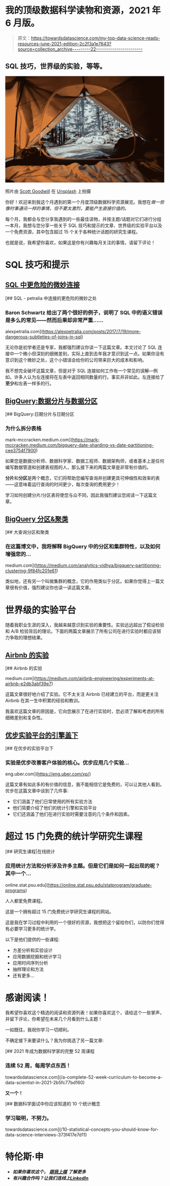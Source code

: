 # 我的顶级数据科学读物和资源，2021 年 6 月版。

> 原文：<https://towardsdatascience.com/my-top-data-science-reads-resources-june-2021-edition-2c2f3a1e7643?source=collection_archive---------22----------------------->

## SQL 技巧，世界级的实验，等等。

![](img/435c05a05010e5bd213efa338633a465.png)

照片由 [Scott Goodwill](https://unsplash.com/@scottagoodwill?utm_source=unsplash&utm_medium=referral&utm_content=creditCopyText) 在 [Unsplash](https://unsplash.com/s/photos/outdoors?utm_source=unsplash&utm_medium=referral&utm_content=creditCopyText) 上拍摄

你好！欢迎来到我这个月遇到的第一个月度顶级数据科学资源展览。我想在*做一些像时事通讯一样的事情，但不要太激烈，要能产生直接价值的。*

每个月，我都会与您分享我遇到的一些最佳读物，并按主题/话题对它们进行分组—本月，我想与您分享一些关于 SQL 技巧和提示的文章、世界级的实验平台以及一个免费资源，其中包含超过 15 个关于各种统计话题的研究生课程。

也就是说，我希望你喜欢，如果这是你有兴趣每月关注的事情，请留下评论！

# SQL 技巧和提示

## [SQL 中更危险的微妙连接](https://alexpetralia.com/posts/2017/7/19/more-dangerous-subtleties-of-joins-in-sql)

[](https://alexpetralia.com/posts/2017/7/19/more-dangerous-subtleties-of-joins-in-sql) [## SQL - petralia 中连接的更危险的微妙之处

### Baron Schwartz 给出了两个很好的例子，说明了 SQL 中的语义错误是多么的常见——然而后果却非常严重……

alexpetralia.com](https://alexpetralia.com/posts/2017/7/19/more-dangerous-subtleties-of-joins-in-sql) 

无论你是初学者还是专家，我都强烈建议你读一下这篇文章。本文讨论了 SQL 连接中一个微小但深刻的细微差别，实际上直到去年我才意识到这一点。如果你没有意识到这个微妙之处，这个小错误会给你的公司带来巨大的成本和影响。

我不想完全破坏这篇文章，但是对于 SQL 连接如何工作有一个常见的误解—例如，许多人认为左连接将在左表中返回相同数量的行。事实并非如此。左连接给了**至少**和左表一样多的行。

## [BigQuery:数据分片与数据分区](https://mark-mccracken.medium.com/bigquery-date-sharding-vs-date-partitioning-cee3754f7900)

[](https://mark-mccracken.medium.com/bigquery-date-sharding-vs-date-partitioning-cee3754f7900) [## BigQuery:日期分片与日期分区

### 为什么拆分表格

mark-mccracken.medium.com](https://mark-mccracken.medium.com/bigquery-date-sharding-vs-date-partitioning-cee3754f7900) 

如果您是数据分析师、数据科学家、数据工程师、数据架构师，或者基本上是任何编写数据管道和创建表视图的人，那么接下来的两篇文章是非常有价值的。

**分片**和**分区**是两个概念，它们将帮助您编写查询并创建更具可伸缩性和效率的表——这意味着运行查询的时间更少，每次查询的费用更少！

学习如何创建分片/分区表将使您与众不同，因此我强烈建议您阅读一下这篇文章。

## [BigQuery 分区&聚类](https://medium.com/analytics-vidhya/bigquery-partitioning-clustering-9f84fc201e61)

[](https://medium.com/analytics-vidhya/bigquery-partitioning-clustering-9f84fc201e61) [## 大查询分区和聚类

### 在这篇博文中，我将解释 BigQuery 中的分区和集群特性，以及如何增强您的…

medium.com](https://medium.com/analytics-vidhya/bigquery-partitioning-clustering-9f84fc201e61) 

类似地，还有另一个叫做集群的概念，它的作用类似于分区。如果你觉得上一篇文章很有价值，强烈建议你也读一读这篇文章。

# 世界级的实验平台

随着我职业生涯的深入，我越来越意识到实验的重要性。实验远远超出了假设检验和 A/B 检验背后的理论。下面的两篇文章展示了所有公司在进行实验时都应该努力争取的理想结果。

## [Airbnb 的实验](https://medium.com/airbnb-engineering/experiments-at-airbnb-e2db3abf39e7)

[](https://medium.com/airbnb-engineering/experiments-at-airbnb-e2db3abf39e7) [## Airbnb 的实验

medium.com](https://medium.com/airbnb-engineering/experiments-at-airbnb-e2db3abf39e7) 

这篇文章很好地介绍了实验。它不太关注 Airbnb 已经建立的平台，而是更关注 Airbnb 在其一生中积累的经验和教训。

我喜欢这篇文章的原因是，它向您展示了在进行实验时，您必须了解和考虑的所有细微差别和复杂性。

## [优步实验平台的引擎盖下](https://eng.uber.com/xp/)

[](https://eng.uber.com/xp/) [## 在优步的实验平台下

### 实验是优步改善客户体验的核心。优步应用几个实验…

eng.uber.com](https://eng.uber.com/xp/) 

这篇文章有如此多的有价值的信息，我不能相信它是免费的，可以让其他人看到。优步在这篇文章中谈到了几件事:

*   它们涵盖了他们日常使用的所有实验方法
*   他们简要介绍了他们的统计引擎和实验平台
*   它们还涵盖了他们在进行实验时需要注意的几个条件和因素。

# 超过 15 门免费的统计学研究生课程

[](https://online.stat.psu.edu/statprogram/graduate-programs) [## 研究生课程|在线统计

### 应用统计方法和分析涉及许多主题。但是它们是如何一起出现的呢？其中一个…

online.stat.psu.edu](https://online.stat.psu.edu/statprogram/graduate-programs) 

人人都爱免费课程。

这是一个拥有超过 15 门免费统计学研究生课程的网站。

这是我在学习过程中利用的一个很好的资源，我想把这个留给你们，以防你们觉得有必要学习更多的统计学。

以下是他们提供的一些课程:

*   方差分析和实验设计
*   应用数据挖掘和统计学习
*   应用时间序列分析
*   抽样理论和方法
*   还有更多…

# 感谢阅读！

我希望你喜欢这个精选的阅读和资源列表！如果你喜欢这个，请给这个一些掌声，并留下评论，你希望在未来几个月看到什么主题！

一如既往，我祝你学习一切顺利。

不确定接下来要读什么？我为你挑选了另一篇文章:

[](/a-complete-52-week-curriculum-to-become-a-data-scientist-in-2021-2b5fc77bd160) [## 2021 年成为数据科学家的完整 52 周课程

### 连续 52 周，每周学点东西！

towardsdatascience.com](/a-complete-52-week-curriculum-to-become-a-data-scientist-in-2021-2b5fc77bd160) 

**又一个！**

[](/10-statistical-concepts-you-should-know-for-data-science-interviews-373f417e7d11) [## 数据科学面试中你应该知道的 10 个统计概念

### 学习聪明，不努力。

towardsdatascience.com](/10-statistical-concepts-you-should-know-for-data-science-interviews-373f417e7d11) 

# 特伦斯·申

*   ***如果你喜欢这个，*** [***跟我上媒***](https://medium.com/@terenceshin) ***了解更多***
*   ***有兴趣合作吗？让我们连线上***[***LinkedIn***](https://www.linkedin.com/in/terenceshin/)